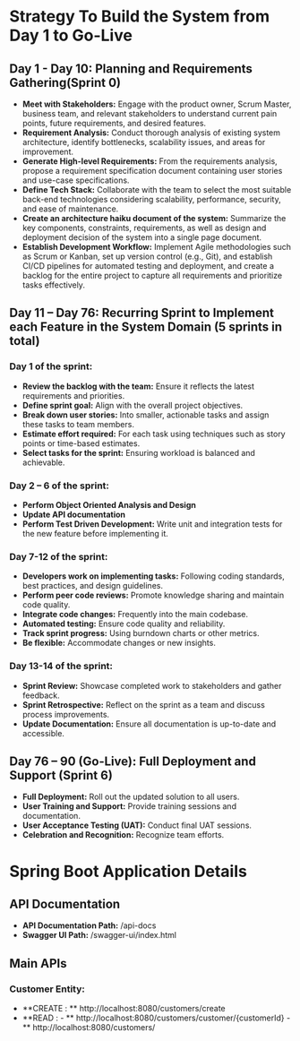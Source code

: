# Strategy To Build the System from Day 1 to Go-Live

## Day 1 - Day 10: Planning and Requirements Gathering(Sprint 0)

- **Meet with Stakeholders:** Engage with the product owner, Scrum Master, business team, and relevant stakeholders to understand current pain points, future requirements, and desired features.
- **Requirement Analysis:** Conduct thorough analysis of existing system architecture, identify bottlenecks, scalability issues, and areas for improvement.
- **Generate High-level Requirements:** From the requirements analysis, propose a requirement specification document containing user stories and use-case specifications. 
- **Define Tech Stack:** Collaborate with the team to select the most suitable back-end technologies considering scalability, performance, security, and ease of maintenance. 
- **Create an architecture haiku document of the system:** Summarize the key components, constraints, requirements, as well as design and deployment decision of the system into a single page document. 
- **Establish Development Workflow:** Implement Agile methodologies such as Scrum or Kanban, set up version control (e.g., Git), and establish CI/CD pipelines for automated testing and deployment, and create a backlog for the entire project to capture all requirements and prioritize tasks effectively.

## Day 11 – Day 76: Recurring Sprint to Implement each Feature in the System Domain (5 sprints in total)

### Day 1 of the sprint:

- **Review the backlog with the team:** Ensure it reflects the latest requirements and priorities.
- **Define sprint goal:** Align with the overall project objectives.
- **Break down user stories:** Into smaller, actionable tasks and assign these tasks to team members.
- **Estimate effort required:** For each task using techniques such as story points or time-based estimates.
- **Select tasks for the sprint:** Ensuring workload is balanced and achievable.

### Day 2 – 6 of the sprint:

- **Perform Object Oriented Analysis and Design**
- **Update API documentation**
- **Perform Test Driven Development:** Write unit and integration tests for the new feature before implementing it.

### Day 7-12 of the sprint:

- **Developers work on implementing tasks:** Following coding standards, best practices, and design guidelines.
- **Perform peer code reviews:** Promote knowledge sharing and maintain code quality.
- **Integrate code changes:** Frequently into the main codebase.
- **Automated testing:** Ensure code quality and reliability.
- **Track sprint progress:** Using burndown charts or other metrics.
- **Be flexible:** Accommodate changes or new insights.

### Day 13-14 of the sprint:

- **Sprint Review:** Showcase completed work to stakeholders and gather feedback.
- **Sprint Retrospective:** Reflect on the sprint as a team and discuss process improvements.
- **Update Documentation:** Ensure all documentation is up-to-date and accessible.

## Day 76 – 90 (Go-Live): Full Deployment and Support (Sprint 6)

- **Full Deployment:** Roll out the updated solution to all users.
- **User Training and Support:** Provide training sessions and documentation.
- **User Acceptance Testing (UAT):** Conduct final UAT sessions.
- **Celebration and Recognition:** Recognize team efforts.

# Spring Boot Application Details

## API Documentation

- **API Documentation Path:** /api-docs
- **Swagger UI Path:** /swagger-ui/index.html

## Main APIs

### Customer Entity:

- **CREATE : ** http://localhost:8080/customers/create
- **READ : - ** http://localhost:8080/customers/customer/{customerId}
          - ** http://localhost:8080/customers/  
  

